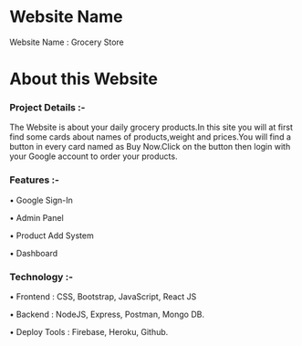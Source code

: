 # Website Name

Website Name : Grocery Store

# About this Website

### Project Details :-

The Website is about your daily grocery products.In this site you will at first find some cards about names of products,weight and prices.You will find a button in every card named as Buy Now.Click on the button then login with your Google account to order your products.

### Features :-

• Google Sign-In

• Admin Panel

• Product Add System

• Dashboard

### Technology :-

• Frontend : CSS, Bootstrap, JavaScript, React JS

• Backend : NodeJS, Express, Postman, Mongo DB.

• Deploy Tools : Firebase, Heroku, Github.
